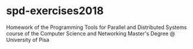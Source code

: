 # spd-exercises2018
Homework of the Programming Tools for Parallel and Distributed Systems course of the Computer Science and Networking Master's Degree @ University of Pisa

